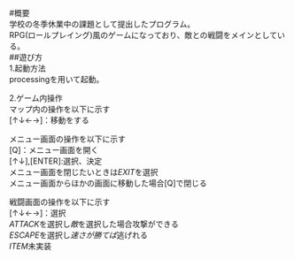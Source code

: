 #概要  
 学校の冬季休業中の課題として提出したプログラム。  
 RPG(ロールプレイング)風のゲームになっており、敵との戦闘をメインとしている。  
##遊び方  
1.起動方法  
processingを用いて起動。

2.ゲーム内操作  
マップ内の操作を以下に示す  
[↑↓←→]：移動をする  

メニュー画面の操作を以下に示す  
[Q]：メニュー画面を開く  
[↑↓],[ENTER]:選択、決定  
メニュー画面を閉じたいときは*EXIT*を選択  
メニュー画面からほかの画面に移動した場合[Q]で閉じる  

戦闘画面の操作を以下に示す  
[↑↓←→]：選択  
*ATTACK*を選択し*敵*を選択した場合攻撃ができる  
*ESCAPE*を選択し*速さが勝てば*逃げれる  
*ITEM*未実装  
